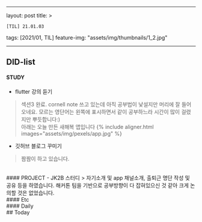 
---

layout: post
title: >

    [TIL] 21.01.03

tags: [2021/01, TIL]
feature-img: "assets/img/thumbnails/1_2.jpg"

---


## DID-list
#### STUDY

- flutter 강의 듣기
> 섹션3 완료. cornell note 쓰고 있는데 아직 공부법이 낯설지만 머리에 잘 들어오네요. 모르는 영단어는 왼쪽에 표시하면서 같이 공부하느라 시간이 많이 걸렸지만 뿌듯합니다:)<br>아래는 오늘 만든 새해복 앱입니다
{% include aligner.html images="assets/img/pexels/app.jpg" %}

- 깃허브 블로그 꾸미기
> 짬짬이 하고 있습니다.


<br>
#### PROJECT
- JK2B 스터디
> 자기소개 및 app 채널소개, 출퇴근 명단 작성 및 공유 등을 하였습니다. 해커톤 팀을 기반으로 공부방향이 다 잡혀있으신 것 같아 크게 논의할 것은 없었습니다.


<br>
#### Etc


<br>
#### Daily


<br>
## Today

<br><br><br><br>






